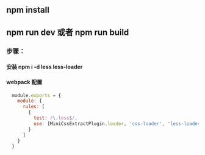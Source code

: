 ## npm install
## npm run dev 或者 npm run build

### 步骤：
#### 安装 npm i -d less less-loader
#### webpack 配置
```javascript
  module.exports = {
    module: {
      rules: [
        {
          test: /\.less$/,
          use: [MiniCssExtractPlugin.loader, 'css-loader', 'less-loader']
        }
      ]
    }
  }
```